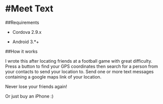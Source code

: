 #Meet Text
================================
##Requirements

* Cordova 2.9.x

* Android 3.*+

##How it works

I wrote this after locating friends at a football game with great difficulty. 
Press a button to find your GPS coordinates then search for a person from your 
contacts to send your location to. Send one or more text messages containing a
google maps link of your location.

Never lose your friends again!

Or just buy an iPhone :)